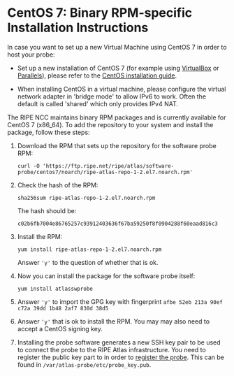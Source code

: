 # CentOS 7: Binary RPM-specific Installation Instructions

In case you want to set up a new Virtual Machine using CentOS 7 in order to host your probe:

* Set up a new installation of CentOS 7 (for example using [VirtualBox](https://www.virtualbox.org/) or [Parallels](https://www.parallels.com/)), please refer to the [CentOS installation guide](https://docs.centos.org/en-US/centos/install-guide/).

* When installing CentOS in a virtual machine, please configure the virtual network adapter in 'bridge mode' to allow IPv6 to work. Often the default is called 'shared' which only provides IPv4 NAT.

The RIPE NCC maintains binary RPM packages and is currently available for CentOS 7
(x86_64). To add the repository to your system and install the package,
follow these steps:

1. Download the RPM that sets up the repository for the software probe RPM:

    ```
    curl -O 'https://ftp.ripe.net/ripe/atlas/software-probe/centos7/noarch/ripe-atlas-repo-1-2.el7.noarch.rpm'
    ```

2. Check the hash of the RPM:

    ```
    sha256sum ripe-atlas-repo-1-2.el7.noarch.rpm
    ```

    The hash should be:

    ```
    c02b6fb7004e86765257c93912403636f67ba59250f8f0904288f60eaad816c3
    ```

3. Install the RPM:

    ```
    yum install ripe-atlas-repo-1-2.el7.noarch.rpm
    ```

    Answer `'y'` to the question of whether that is ok.


4. Now you can install the package for the software probe itself:

    ```
    yum install atlasswprobe
    ```

5. Answer `'y'` to import the GPG key with fingerprint `afbe 52eb 213a 90ef c72a 39dd 1b48 2af7 830d 38d5`

6. Answer `'y'` that is ok to install the RPM. You may may also need to accept a CentOS signing key.

7. Installing the probe software generates a new SSH key pair to be used to
   connect the probe to the RIPE Atlas infrastructure. You need to register
   the public key part to in order to [register the probe](/apply/swprobe/).
   This can be found in `/var/atlas-probe/etc/probe_key.pub`.
